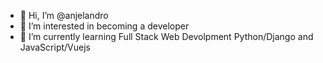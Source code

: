 - 👋 Hi, I’m @anjelandro
- 👀 I’m interested in becoming a developer
- 🌱 I’m currently learning Full Stack Web Devolpment Python/Django and JavaScript/Vuejs

<!---
anjelandro/anjelandro is a ✨ special ✨ repository because its `README.md` (this file) appears on your GitHub profile.
You can click the Preview link to take a look at your changes.
--->
